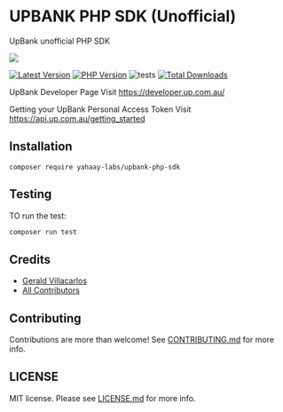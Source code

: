 # UPBANK PHP SDK (Unofficial)
UpBank unofficial PHP SDK


<p align="center">

![](./banner.png)

</p>

<!-- BADGES_START -->
[![Latest Version][badge-release]][packagist]
[![PHP Version][badge-php]][php]
![tests](https://github.com/JustSteveKing/php-sdk/workflows/tests/badge.svg)
[![Total Downloads][badge-downloads]][downloads]

[badge-release]: https://img.shields.io/packagist/v/juststeveking/php-sdk.svg?style=flat-square&label=release
[badge-php]: https://img.shields.io/packagist/php-v/juststeveking/php-sdk.svg?style=flat-square
[badge-downloads]: https://img.shields.io/packagist/dt/juststeveking/php-sdk.svg?style=flat-square&colorB=mediumvioletred

[packagist]: https://packagist.org/packages/juststeveking/php-sdk
[php]: https://php.net
[downloads]: https://packagist.org/packages/juststeveking/php-sdk
<!-- BADGES_END -->


UpBank Developer Page
Visit https://developer.up.com.au/

Getting your UpBank Personal Access Token
Visit https://api.up.com.au/getting_started

## Installation

```shell
composer require yahaay-labs/upbank-php-sdk
```

## Testing

TO run the test:

```bash
composer run test
```

## Credits

- [Gerald Villacarlos](https://github.com/eLBirador)
- [All Contributors](../../contributors)

## Contributing
Contributions are more than welcome! See [CONTRIBUTING.md](/CONTRIBUTING.md) for more info.

## LICENSE
MIT license. Please see [LICENSE.md](LICENSE.md) for more info.